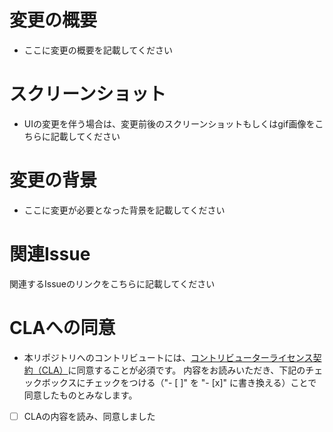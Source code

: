# 変更の概要
- ここに変更の概要を記載してください

# スクリーンショット
- UIの変更を伴う場合は、変更前後のスクリーンショットもしくはgif画像をこちらに記載してください

# 変更の背景
- ここに変更が必要となった背景を記載してください

# 関連Issue
関連するIssueのリンクをこちらに記載してください

# CLAへの同意
- 本リポジトリへのコントリビュートには、[コントリビューターライセンス契約（CLA）](https://github.com/team-mirai-volunteer/knowledge/blob/main/CLA.md)に同意することが必須です。
内容をお読みいただき、下記のチェックボックスにチェックをつける（"- [ ]" を "- [x]" に書き換える）ことで同意したものとみなします。

- [ ] CLAの内容を読み、同意しました

